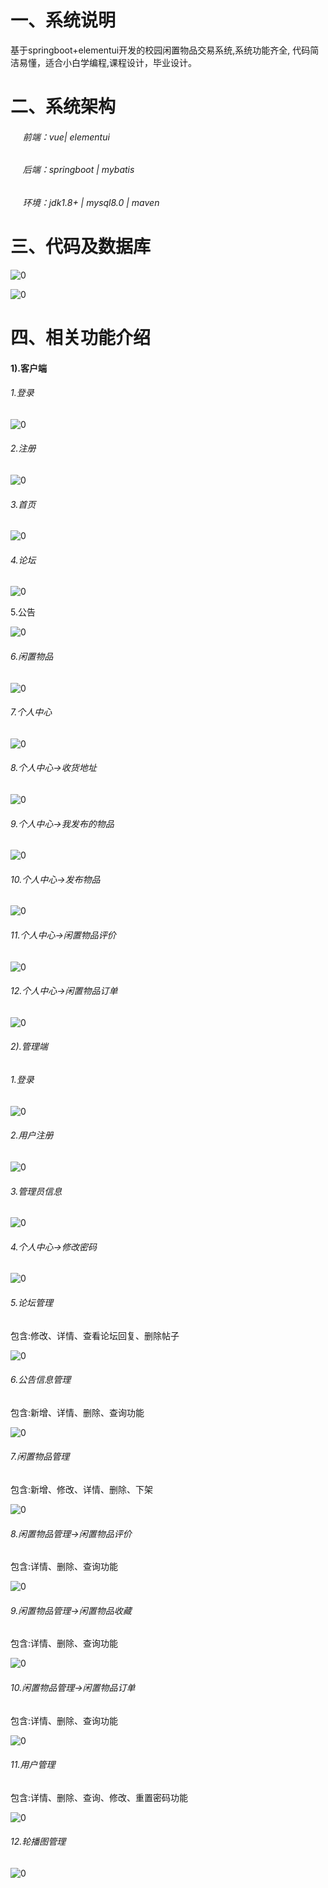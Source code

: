 # 一、系统说明

基于springboot+elementui开发的校园闲置物品交易系统,系统功能齐全, 代码简洁易懂，适合小白学编程,课程设计，毕业设计。

# 二、系统架构

######      前端：vue| elementui

######      后端：springboot | mybatis 

######      环境：jdk1.8+ | mysql8.0 | maven

# 三、代码及数据库

![0](./img/1.jpg)

![0](./img/2.jpg)

# 四、相关功能介绍

#### 1).客户端

###### 1.登录
![0](./img/3.jpg)

###### 2.注册

![0](./img/4.jpg)

###### 3.首页

![0](./img/5.jpg)

###### 4.论坛

![0](./img/6.jpg)

5.公告

![0](./img/7.jpg)

###### 6.闲置物品

![0](./img/8.jpg)

###### 7.个人中心

![0](./img/9.jpg)

###### 8.个人中心->收货地址

![0](./img/10.jpg)

###### 9.个人中心->我发布的物品

![0](./img/11.jpg)

###### 10.个人中心->发布物品

![0](./img/12.jpg)

###### 11.个人中心->闲置物品评价

![0](./img/13.jpg)

###### 12.个人中心->闲置物品订单

![0](./img/14.jpg)

###### 2).管理端

###### 1.登录

![0](./img/15.jpg)

###### 2.用户注册

![0](./img/16.jpg)

###### 3.管理员信息

![0](./img/17.jpg)

###### 4.个人中心->修改密码

![0](./img/18.jpg)

###### 5.论坛管理

包含:修改、详情、查看论坛回复、删除帖子

![0](./img/19.jpg)

###### 6.公告信息管理

包含:新增、详情、删除、查询功能

![0](./img/20.jpg)

###### 7.闲置物品管理

包含:新增、修改、详情、删除、下架

![0](./img/21.jpg)

###### 8.闲置物品管理->闲置物品评价

包含:详情、删除、查询功能

![0](./img/22.jpg)

###### 9.闲置物品管理->闲置物品收藏

包含:详情、删除、查询功能

![0](./img/23.jpg)

###### 10.闲置物品管理->闲置物品订单

包含:详情、删除、查询功能

![0](./img/24.jpg)

###### 11.用户管理

包含:详情、删除、查询、修改、重置密码功能

![0](./img/25.jpg)

###### 12.轮播图管理

![0](./img/26.jpg)

######
